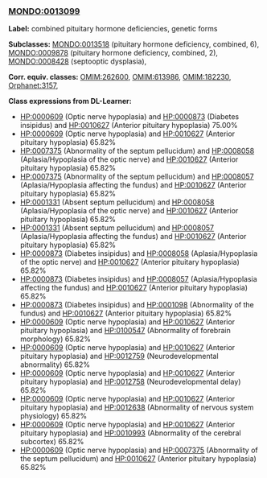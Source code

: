 
### [MONDO:0013099](http://purl.obolibrary.org/obo/MONDO_0013099)
**Label:** combined pituitary hormone deficiencies, genetic forms

**Subclasses:** [MONDO:0013518](http://purl.obolibrary.org/obo/MONDO_0013518) (pituitary hormone deficiency, combined, 6), [MONDO:0009878](http://purl.obolibrary.org/obo/MONDO_0009878) (pituitary hormone deficiency, combined, 2), [MONDO:0008428](http://purl.obolibrary.org/obo/MONDO_0008428) (septooptic dysplasia), 

**Corr. equiv. classes:** [OMIM:262600](http://purl.obolibrary.org/obo/OMIM_262600), [OMIM:613986](http://purl.obolibrary.org/obo/OMIM_613986), [OMIM:182230](http://purl.obolibrary.org/obo/OMIM_182230), [Orphanet:3157](http://www.orpha.net/ORDO/Orphanet_3157), 

**Class expressions from DL-Learner:**

- [HP:0000609](http://purl.obolibrary.org/obo/HP_0000609) (Optic nerve hypoplasia) and [HP:0000873](http://purl.obolibrary.org/obo/HP_0000873) (Diabetes insipidus) and [HP:0010627](http://purl.obolibrary.org/obo/HP_0010627) (Anterior pituitary hypoplasia) 75.00%
- [HP:0000609](http://purl.obolibrary.org/obo/HP_0000609) (Optic nerve hypoplasia) and [HP:0010627](http://purl.obolibrary.org/obo/HP_0010627) (Anterior pituitary hypoplasia) 65.82%
- [HP:0007375](http://purl.obolibrary.org/obo/HP_0007375) (Abnormality of the septum pellucidum) and [HP:0008058](http://purl.obolibrary.org/obo/HP_0008058) (Aplasia/Hypoplasia of the optic nerve) and [HP:0010627](http://purl.obolibrary.org/obo/HP_0010627) (Anterior pituitary hypoplasia) 65.82%
- [HP:0007375](http://purl.obolibrary.org/obo/HP_0007375) (Abnormality of the septum pellucidum) and [HP:0008057](http://purl.obolibrary.org/obo/HP_0008057) (Aplasia/Hypoplasia affecting the fundus) and [HP:0010627](http://purl.obolibrary.org/obo/HP_0010627) (Anterior pituitary hypoplasia) 65.82%
- [HP:0001331](http://purl.obolibrary.org/obo/HP_0001331) (Absent septum pellucidum) and [HP:0008058](http://purl.obolibrary.org/obo/HP_0008058) (Aplasia/Hypoplasia of the optic nerve) and [HP:0010627](http://purl.obolibrary.org/obo/HP_0010627) (Anterior pituitary hypoplasia) 65.82%
- [HP:0001331](http://purl.obolibrary.org/obo/HP_0001331) (Absent septum pellucidum) and [HP:0008057](http://purl.obolibrary.org/obo/HP_0008057) (Aplasia/Hypoplasia affecting the fundus) and [HP:0010627](http://purl.obolibrary.org/obo/HP_0010627) (Anterior pituitary hypoplasia) 65.82%
- [HP:0000873](http://purl.obolibrary.org/obo/HP_0000873) (Diabetes insipidus) and [HP:0008058](http://purl.obolibrary.org/obo/HP_0008058) (Aplasia/Hypoplasia of the optic nerve) and [HP:0010627](http://purl.obolibrary.org/obo/HP_0010627) (Anterior pituitary hypoplasia) 65.82%
- [HP:0000873](http://purl.obolibrary.org/obo/HP_0000873) (Diabetes insipidus) and [HP:0008057](http://purl.obolibrary.org/obo/HP_0008057) (Aplasia/Hypoplasia affecting the fundus) and [HP:0010627](http://purl.obolibrary.org/obo/HP_0010627) (Anterior pituitary hypoplasia) 65.82%
- [HP:0000873](http://purl.obolibrary.org/obo/HP_0000873) (Diabetes insipidus) and [HP:0001098](http://purl.obolibrary.org/obo/HP_0001098) (Abnormality of the fundus) and [HP:0010627](http://purl.obolibrary.org/obo/HP_0010627) (Anterior pituitary hypoplasia) 65.82%
- [HP:0000609](http://purl.obolibrary.org/obo/HP_0000609) (Optic nerve hypoplasia) and [HP:0010627](http://purl.obolibrary.org/obo/HP_0010627) (Anterior pituitary hypoplasia) and [HP:0100547](http://purl.obolibrary.org/obo/HP_0100547) (Abnormality of forebrain morphology) 65.82%
- [HP:0000609](http://purl.obolibrary.org/obo/HP_0000609) (Optic nerve hypoplasia) and [HP:0010627](http://purl.obolibrary.org/obo/HP_0010627) (Anterior pituitary hypoplasia) and [HP:0012759](http://purl.obolibrary.org/obo/HP_0012759) (Neurodevelopmental abnormality) 65.82%
- [HP:0000609](http://purl.obolibrary.org/obo/HP_0000609) (Optic nerve hypoplasia) and [HP:0010627](http://purl.obolibrary.org/obo/HP_0010627) (Anterior pituitary hypoplasia) and [HP:0012758](http://purl.obolibrary.org/obo/HP_0012758) (Neurodevelopmental delay) 65.82%
- [HP:0000609](http://purl.obolibrary.org/obo/HP_0000609) (Optic nerve hypoplasia) and [HP:0010627](http://purl.obolibrary.org/obo/HP_0010627) (Anterior pituitary hypoplasia) and [HP:0012638](http://purl.obolibrary.org/obo/HP_0012638) (Abnormality of nervous system physiology) 65.82%
- [HP:0000609](http://purl.obolibrary.org/obo/HP_0000609) (Optic nerve hypoplasia) and [HP:0010627](http://purl.obolibrary.org/obo/HP_0010627) (Anterior pituitary hypoplasia) and [HP:0010993](http://purl.obolibrary.org/obo/HP_0010993) (Abnormality of the cerebral subcortex) 65.82%
- [HP:0000609](http://purl.obolibrary.org/obo/HP_0000609) (Optic nerve hypoplasia) and [HP:0007375](http://purl.obolibrary.org/obo/HP_0007375) (Abnormality of the septum pellucidum) and [HP:0010627](http://purl.obolibrary.org/obo/HP_0010627) (Anterior pituitary hypoplasia) 65.82%


